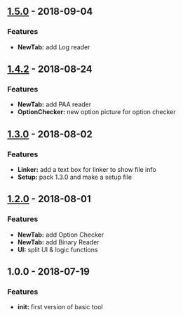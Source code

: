 
<a name="1.5.0"></a>
## [1.5.0] - 2018-09-04
### Features
- **NewTab:** add Log reader


<a name="1.4.2"></a>
## [1.4.2] - 2018-08-24
### Features
- **NewTab:** add PAA reader
- **OptionChecker:** new option picture for option checker


<a name="1.3.0"></a>
## [1.3.0] - 2018-08-02
### Features
- **Linker:** add a text box for linker to show file info
- **Setup:** pack 1.3.0 and make a setup file


<a name="1.2.0"></a>
## [1.2.0] - 2018-08-01
### Features
- **NewTab:** add Option Checker
- **NewTab:** add Binary Reader
- **UI:** split UI & logic functions


<a name="1.0.0"></a>
## 1.0.0 - 2018-07-19
### Features
- **init:** first version of basic tool


[Unreleased]: http://blank/compare/1.5.0...HEAD
[1.5.0]: http://blank/compare/1.4.2...1.5.0
[1.4.2]: http://blank/compare/1.3.0...1.4.2
[1.3.0]: http://blank/compare/1.2.0...1.3.0
[1.2.0]: http://blank/compare/1.0.0...1.2.0
